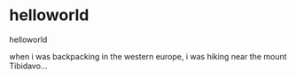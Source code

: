 # helloworld
helloworld 

when i was backpacking in the western europe, i was hiking near the mount Tibidavo...
